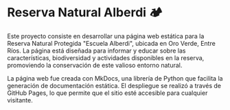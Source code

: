 # Reserva Natural Alberdi 🏕

Este proyecto consiste en desarrollar una página web estática para la Reserva Natural Protegida "Escuela Alberdi", ubicada en Oro Verde, Entre Ríos. La página está diseñada para informar y educar sobre las características, biodiversidad y actividades disponibles en la reserva, promoviendo la conservación de este valioso entorno natural.

La página web fue creada con MkDocs, una librería de Python que facilita la generación de documentación estática. El despliegue se realizó a través de GitHub Pages, lo que permite que el sitio esté accesible para cualquier visitante.

